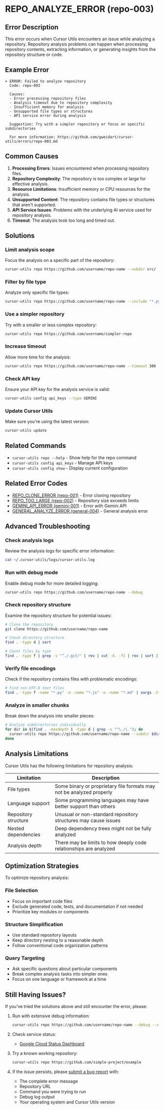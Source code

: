 # REPO_ANALYZE_ERROR (repo-003)

## Error Description

This error occurs when Cursor Utils encounters an issue while analyzing a repository. Repository analysis problems can happen when processing repository contents, extracting information, or generating insights from the repository structure or code.

## Example Error

```
× ERROR: Failed to analyze repository
  Code: repo-003
  
  Causes:
  - Error processing repository files
  - Analysis timeout due to repository complexity
  - Insufficient memory for analysis
  - Unsupported file types or structures
  - API service error during analysis
  
  Suggestion: Try with a simpler repository or focus on specific subdirectories
  
  For more information: https://github.com/gweidart/cursor-utils/errors/repo-003.md
```

## Common Causes

1. **Processing Errors**: Issues encountered when processing repository files.
2. **Repository Complexity**: The repository is too complex or large for effective analysis.
3. **Resource Limitations**: Insufficient memory or CPU resources for the analysis.
4. **Unsupported Content**: The repository contains file types or structures that aren't supported.
5. **API Service Issues**: Problems with the underlying AI service used for repository analysis.
6. **Timeout**: The analysis took too long and timed out.

## Solutions

### Limit analysis scope

Focus the analysis on a specific part of the repository:

```bash
cursor-utils repo https://github.com/username/repo-name --subdir src/
```

### Filter by file type

Analyze only specific file types:

```bash
cursor-utils repo https://github.com/username/repo-name --include "*.py,*.md" --exclude "*.json,*.yaml"
```

### Use a simpler repository

Try with a smaller or less complex repository:

```bash
cursor-utils repo https://github.com/username/simpler-repo
```

### Increase timeout

Allow more time for the analysis:

```bash
cursor-utils repo https://github.com/username/repo-name --timeout 300
```

### Check API key

Ensure your API key for the analysis service is valid:

```bash
cursor-utils config api_keys --type GEMINI
```

### Update Cursor Utils

Make sure you're using the latest version:

```bash
cursor-utils update
```

## Related Commands

- `cursor-utils repo --help` - Show help for the repo command
- `cursor-utils config api_keys` - Manage API keys
- `cursor-utils config show` - Display current configuration

## Related Error Codes

- [REPO_CLONE_ERROR (repo-001)](repo-001.md) - Error cloning repository
- [REPO_TOO_LARGE (repo-002)](repo-002.md) - Repository size exceeds limits
- [GEMINI_API_ERROR (gemini-001)](gemini-001.md) - Error with Gemini API
- [GENERAL_ANALYZE_ERROR (general-004)](general-004.md) - General analysis error

## Advanced Troubleshooting

### Check analysis logs

Review the analysis logs for specific error information:

```bash
cat ~/.cursor-utils/logs/cursor-utils.log
```

### Run with debug mode

Enable debug mode for more detailed logging:

```bash
cursor-utils repo https://github.com/username/repo-name --debug
```

### Check repository structure

Examine the repository structure for potential issues:

```bash
# Clone the repository
git clone https://github.com/username/repo-name

# Check directory structure
find . -type d | sort

# Count files by type
find . -type f | grep -v "^./.git/" | rev | cut -d. -f1 | rev | sort | uniq -c | sort -nr
```

### Verify file encodings

Check if the repository contains files with problematic encodings:

```bash
# Find non-UTF-8 text files
find . -type f -name "*.py" -o -name "*.js" -o -name "*.md" | xargs -I{} bash -c "file {} | grep -v 'UTF-8'"
```

### Analyze in smaller chunks

Break down the analysis into smaller pieces:

```bash
# Analyze subdirectories individually
for dir in $(find . -maxdepth 1 -type d | grep -v "^\./\."); do
  cursor-utils repo https://github.com/username/repo-name --subdir $dir
done
```

## Analysis Limitations

Cursor Utils has the following limitations for repository analysis:

| Limitation | Description |
|------------|-------------|
| File types | Some binary or proprietary file formats may not be analyzed properly |
| Language support | Some programming languages may have better support than others |
| Repository structure | Unusual or non-standard repository structures may cause issues |
| Nested dependencies | Deep dependency trees might not be fully analyzed |
| Analysis depth | There may be limits to how deeply code relationships are analyzed |

## Optimization Strategies

To optimize repository analysis:

### File Selection

- Focus on important code files
- Exclude generated code, tests, and documentation if not needed
- Prioritize key modules or components

### Structure Simplification

- Use standard repository layouts
- Keep directory nesting to a reasonable depth
- Follow conventional code organization patterns

### Query Targeting

- Ask specific questions about particular components
- Break complex analysis tasks into simpler ones
- Focus on one language or framework at a time

## Still Having Issues?

If you've tried the solutions above and still encounter the error, please:

1. Run with extensive debug information:
   ```bash
   cursor-utils repo https://github.com/username/repo-name --debug --verbose
   ```

2. Check service status:
   - [Google Cloud Status Dashboard](https://status.cloud.google.com)

3. Try a known working repository:
   ```bash
   cursor-utils repo https://github.com/simple-project/example
   ```

4. If the issue persists, please [submit a bug report](https://github.com/gweidart/cursor-utils/issues) with:
   - The complete error message
   - Repository URL
   - Command you were trying to run
   - Debug log output
   - Your operating system and Cursor Utils version 